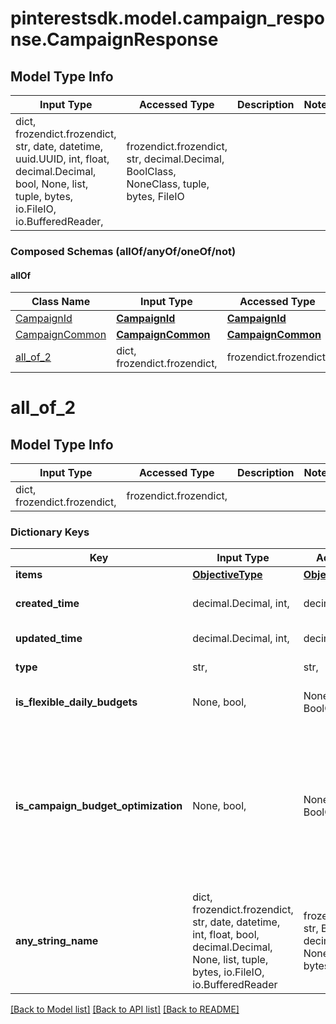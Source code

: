 # pinterestsdk.model.campaign_response.CampaignResponse

## Model Type Info
Input Type | Accessed Type | Description | Notes
------------ | ------------- | ------------- | -------------
dict, frozendict.frozendict, str, date, datetime, uuid.UUID, int, float, decimal.Decimal, bool, None, list, tuple, bytes, io.FileIO, io.BufferedReader,  | frozendict.frozendict, str, decimal.Decimal, BoolClass, NoneClass, tuple, bytes, FileIO |  | 

### Composed Schemas (allOf/anyOf/oneOf/not)
#### allOf
Class Name | Input Type | Accessed Type | Description | Notes
------------- | ------------- | ------------- | ------------- | -------------
[CampaignId](CampaignId.md) | [**CampaignId**](CampaignId.md) | [**CampaignId**](CampaignId.md) |  | 
[CampaignCommon](CampaignCommon.md) | [**CampaignCommon**](CampaignCommon.md) | [**CampaignCommon**](CampaignCommon.md) |  | 
[all_of_2](#all_of_2) | dict, frozendict.frozendict,  | frozendict.frozendict,  |  | 

# all_of_2

## Model Type Info
Input Type | Accessed Type | Description | Notes
------------ | ------------- | ------------- | -------------
dict, frozendict.frozendict,  | frozendict.frozendict,  |  | 

### Dictionary Keys
Key | Input Type | Accessed Type | Description | Notes
------------ | ------------- | ------------- | ------------- | -------------
**items** | [**ObjectiveType**](ObjectiveType.md) | [**ObjectiveType**](ObjectiveType.md) |  | [optional] 
**created_time** | decimal.Decimal, int,  | decimal.Decimal,  | Campaign creation time. Unix timestamp in seconds. | [optional] 
**updated_time** | decimal.Decimal, int,  | decimal.Decimal,  | UTC timestamp. Last update time. | [optional] 
**type** | str,  | str,  | Always \&quot;campaign\&quot;. | [optional] 
**is_flexible_daily_budgets** | None, bool,  | NoneClass, BoolClass,  | Determines if a campaign has flexible daily budgets setup. | [optional] 
**is_campaign_budget_optimization** | None, bool,  | NoneClass, BoolClass,  | Determines if a campaign automatically generate ad-group level budgets given a campaign budget to maximize campaign outcome. When transitioning from non-cbo to cbo, all previous child ad group budget will be cleared. | [optional] 
**any_string_name** | dict, frozendict.frozendict, str, date, datetime, int, float, bool, decimal.Decimal, None, list, tuple, bytes, io.FileIO, io.BufferedReader | frozendict.frozendict, str, BoolClass, decimal.Decimal, NoneClass, tuple, bytes, FileIO | any string name can be used but the value must be the correct type | [optional]

[[Back to Model list]](../../README.md#documentation-for-models) [[Back to API list]](../../README.md#documentation-for-api-endpoints) [[Back to README]](../../README.md)

